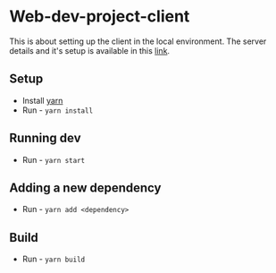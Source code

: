 # Web-dev-project-client

This is about setting up the client in the local environment.
The server details and it's setup is available in this [link](https://github.com/gnithin/web-dev-project-server/blob/develop/README.md).

## Setup 
- Install [yarn](https://classic.yarnpkg.com/en/docs/install/)
- Run - `yarn install`

## Running dev
- Run - `yarn start`

## Adding a new dependency 
- Run - `yarn add <dependency>`

## Build
- Run - `yarn build`
